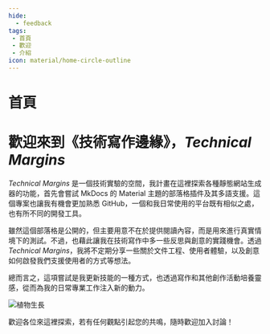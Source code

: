 ```yaml
---
hide:
  - feedback
tags:
 - 首頁
 - 歡迎
 - 介紹
icon: material/home-circle-outline
---
```


# 首頁

# **歡迎來到《技術寫作邊緣》，*Technical Margins***

*Technical Margins* 是一個技術實驗的空間，我計畫在這裡探索各種靜態網站生成器的功能，首先會嘗試 MkDocs 的 Material 主題的部落格插件及其多語支援。這個專案也讓我有機會更加熟悉 GitHub，一個和我日常使用的平台既有相似之處，也有所不同的開發工具。

雖然這個部落格是公開的，但主要用意不在於提供閱讀內容，而是用來進行真實情境下的測試。不過，也藉此讓我在技術寫作中多一些反思與創意的實踐機會。透過 *Technical Margins*，我將不定期分享一些關於文件工程、使用者體驗，以及創意如何啟發我們支援使用者的方式等想法。

總而言之，這項嘗試是我更新技能的一種方式，也透過寫作和其他創作活動培養靈感，從而為我的日常專業工作注入新的動力。

![植物生長](https://images-wixmp-ed30a86b8c4ca887773594c2.wixmp.com/f/09c917d0-f5ca-4b29-a706-5e3ed5489e13/digqx4w-0257921f-3c52-4d33-a377-ef0f8f222901.jpg/v1/fill/w_900,h_783,q_75,strp/pots_doodles_by_li__lon_digqx4w-fullview.jpg?token=eyJ0eXAiOiJKV1QiLCJhbGciOiJIUzI1NiJ9.eyJzdWIiOiJ1cm46YXBwOjdlMGQxODg5ODIyNjQzNzNhNWYwZDQxNWVhMGQyNmUwIiwiaXNzIjoidXJuOmFwcDo3ZTBkMTg4OTgyMjY0MzczYTVmMGQ0MTVlYTBkMjZlMCIsIm9iaiI6W1t7ImhlaWdodCI6Ijw9NzgzIiwicGF0aCI6IlwvZlwvMDljOTE3ZDAtZjVjYS00YjI5LWE3MDYtNWUzZWQ1NDg5ZTEzXC9kaWdxeDR3LTAyNTc5MjFmLTNjNTItNGQzMy1hMzc3LWVmMGY4ZjIyMjkwMS5qcGciLCJ3aWR0aCI6Ijw9OTAwIn1dXSwiYXVkIjpbInVybjpzZXJ2aWNlOmltYWdlLm9wZXJhdGlvbnMiXX0.Rlra3xNqZUcDyPkpf2geNTZuBRor2-7Flrdj9pCT0gk)

歡迎各位來這裡探索，若有任何觀點引起您的共鳴，隨時歡迎加入討論！
